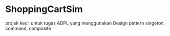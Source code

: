 # ShoppingCartSim
projek kecil untuk tugas ADPL yang menggunakan Design pattern singeton, command, composite
